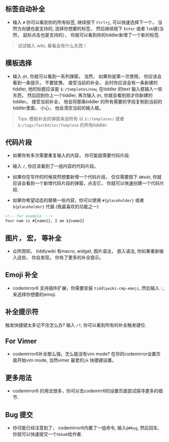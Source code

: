 ## 标签自动补全

* 输入 `#` 你可以看到你的所有标签, 继续按下 `Ctrl+j`, 可以快速选择下一个， 当然方向键也是支持的, 选择你想要的标签， 然后继续按下 `Enter` 或者 `Tab`键(当然， 鼠标点击也是支持的）， 你就可以看到你的tiddler新增了一个新的标签.

> 试试输入 wiki, 看看会有什么东西！

## 模板选择

* 输入 `@t`, 你就可以看到一系列弹窗， 当然， 如果你是第一次使用， 你应该会看到一条提示， 不要犹豫， 接受当前的补全， 此时你应该会有一条新建的tiddler, 他的标题应该是 `$:/templates/new`, 在tiddler 的text 输入框输入一些东西， 然后回到你上一个tiddler, 再次输入 `@t`, 你就会看到刚才你新建的tiddler。 接受当前补全， 他会将那条tiddler 的所有需要的字段复制到当前的tiddler里面， 小心， 他会清空当前的输入框。

> Tips: 模板补全的弹窗来自所有 以 `$:/templates/` 或者 `$:/tags/TextEditor/Template` 的所有tiddler.

## 代码片段

* 如果你有多次需要重复输入的内容， 你可能就需要代码片段.
* 输入 `/`, 你应该看到了一组内容的代码片段。
* 如果你在写作的时候突然想要新增一个代码片段， 仅仅需要按下 `@#add`, 你就应该会看到一个新增代码片段的弹窗，点击它， 你就可以快速创建一个代码片段.

* 如果你希望动态的替换一些内容，你可以使用 `#{placeholder}` 或者 `${placeholder}` 代替.(我最喜欢的功能之一)

```html
<!-- for example  -->
Your nam is #{name1}, I am ${name2}
```

## 图片， 宏， 等补全

* 众所周知， tiddlywiki 有macro, widget, 图片语法， 嵌入语法, 你如果重新输入这些， 你会发现， 你有了更多的补全提示。

## Emoji 补全

* codemirror6 支持插件扩展，你需要安装 `tiddlywiki-cmp-emoji`, 然后输入 `:`, 来选择你想要的emoji.

## 补全提示符

触发快捷键太多记不住怎么办? 输入 `/?`, 你可以看到所有的补全触发键位. 

## For Vimer

* codemirror6补全那么强，怎么能没有vim mode? 在你的codemirror设置页面开始vim mode, 当然vimer 最爱的`jk` 快捷键设置。

## 更多用法

* codemirror6 的用法很多，你可以去codemirr6的设置页面尝试探寻更多的细节.

## Bug 提交

* 你可能已经注意到了， codemirror6内置了一组命令, 输入`@#bug`, 然后回车, 你就可以快速提交一个issue给作者.

<!-- 2024/9/23 20:00:32 -->